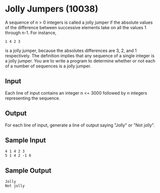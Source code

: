# Jolly Jumpers (10038) #

A sequence of n > 0 integers is called a jolly jumper if the absolute values of
the difference between successive elements take on all the values 1 through
n-1. For instance,

    1 4 2 3

is a jolly jumper, because the absolutes differences are 3, 2, and 1
respectively. The definition implies that any sequence of a single integer is a
jolly jumper. You are to write a program to determine whether or not each of a
number of sequences is a jolly jumper.


## Input ##

Each line of input contains an integer n <= 3000 followed by n integers
representing the sequence.


## Output ##

For each line of input, generate a line of output saying "Jolly" or "Not
jolly".


## Sample Input ##

    4 1 4 2 3
    5 1 4 2 -1 6


## Sample Output ##

    Jolly
    Not jolly
